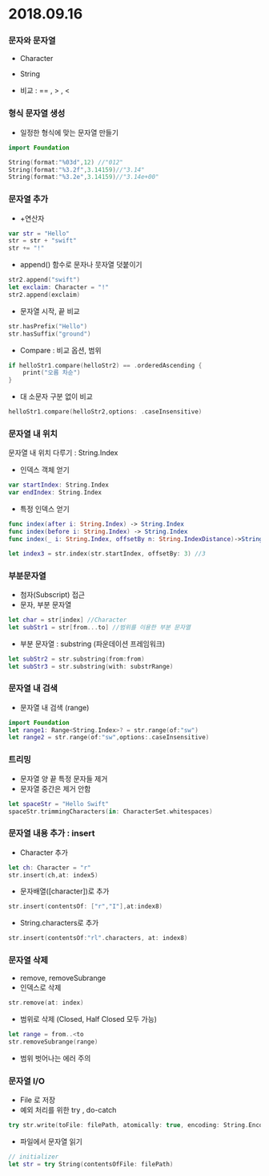 # 2018.09.16

### 문자와 문자열

* Character
* String



* 비교 : == , > , < 



### 형식 문자열 생성

* 일정한 형식에 맞는 문자열 만들기

```swift
import Foundation

String(format:"%03d",12) //"012"
String(format:"%3.2f",3.14159)//"3.14"
String(format:"%3.2e",3.14159)//"3.14e+00"
```



### 문자열 추가

* +연산자

```swift
var str = "Hello"
str = str + "swift"
str += "!"
```



* append() 함수로 문자나 뭇자열 덧붙이기

```swift
str2.append("swift")
let exclaim: Character = "!"
str2.append(exclaim)
```



* 문자열 시작, 끝 비교

```swift
str.hasPrefix("Hello")
str.hasSuffix("ground")
```



* Compare : 비교 옵션, 범위 

```swift
if helloStr1.compare(helloStr2) == .orderedAscending {
    print("오름 차순")
}
```



* 대 소문자 구분 없이 비교

```swift
helloStr1.compare(helloStr2,options: .caseInsensitive)
```



### 문자열 내 위치

문자열 내 위치 다루기 : String.Index

* 인덱스 객체 얻기

```swift
var startIndex: String.Index
var endIndex: String.Index
```



* 특정 인덱스 얻기

```swift
func index(after i: String.Index) -> String.Index
func index(before i: String.Index) -> String.Index
func index(_ i: String.Index, offsetBy n: String.IndexDistance)->String.Index
```

```swift
let index3 = str.index(str.startIndex, offsetBy: 3) //3
```



### 부분문자열

* 첨자(Subscript) 접근
* 문자, 부분 문자열

```swift
let char = str[index] //Character
let subStr1 = str[from...to] //범위를 이용한 부분 문자열
```

* 부분 문자열 : substring (파운데이션 프레임워크)

```swift
let subStr2 = str.substring(from:from)
let subStr3 = str.substring(with: substrRange)
```

### 문자열 내 검색

* 문자열 내 검색 (range)

```swift
import Foundation
let range1: Range<String.Index>? = str.range(of:"sw")
let range2 = str.range(of:"sw",options:.caseInsensitive)
```



### 트리밍

* 문자열 양 끝 특정 문자들 제거
* 문자열 중간은 제거 안함

```swift
let spaceStr = "Hello Swift"
spaceStr.trimmingCharacters(in: CharacterSet.whitespaces)
```



### 문자열 내용 추가 : insert

* Character 추가

```swift
let ch: Character = "r"
str.insert(ch,at: index5)
```

* 문자배열([character])로 추가

```swift
str.insert(contentsOf: ["r","I"],at:index8)
```

* String.characters로 추가

```swift
str.insert(contentsOf:"rl".characters, at: index8)
```



### 문자열 삭제

* remove, removeSubrange
* 인덱스로 삭제

```swift
str.remove(at: index)
```

* 범위로 삭제 (Closed, Half Closed 모두 가능)

```swift
let range = from..<to
str.removeSubrange(range)
```

* 범위 벗어나는 에러 주의



### 문자열 I/O

* File 로 저장
* 예외 처리를 위한 try , do-catch

```swift
try str.write(toFile: filePath, atomically: true, encoding: String.Encoding.utf8)
```

* 파일에서 문자열 읽기

```swift
// initializer
let str = try String(contentsOfFile: filePath)
```

